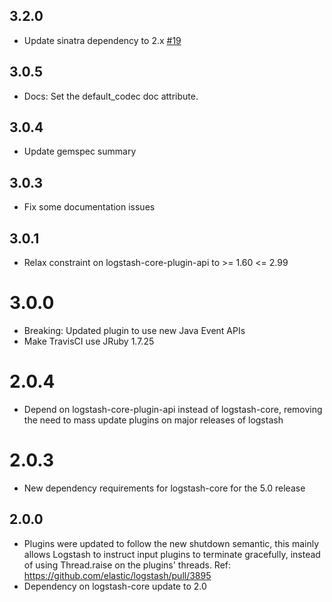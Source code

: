 ## 3.2.0
  - Update sinatra dependency to 2.x [#19](https://github.com/logstash-plugins/logstash-output-websocket/pull/19)

## 3.0.5
  - Docs: Set the default_codec doc attribute.

## 3.0.4
  - Update gemspec summary

## 3.0.3
  - Fix some documentation issues

## 3.0.1
  - Relax constraint on logstash-core-plugin-api to >= 1.60 <= 2.99

# 3.0.0
  - Breaking: Updated plugin to use new Java Event APIs
  - Make TravisCI use JRuby 1.7.25
# 2.0.4
  - Depend on logstash-core-plugin-api instead of logstash-core, removing the need to mass update plugins on major releases of logstash
# 2.0.3
  - New dependency requirements for logstash-core for the 5.0 release
## 2.0.0
 - Plugins were updated to follow the new shutdown semantic, this mainly allows Logstash to instruct input plugins to terminate gracefully,
   instead of using Thread.raise on the plugins' threads. Ref: https://github.com/elastic/logstash/pull/3895
 - Dependency on logstash-core update to 2.0
